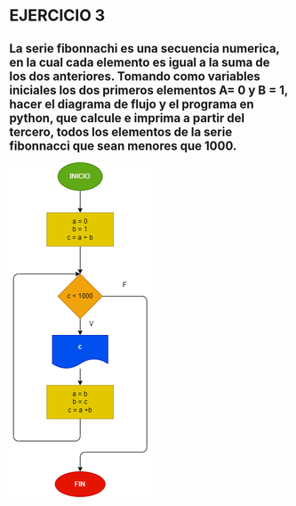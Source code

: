 # EJERCICIO 3
## La serie fibonnachi es una secuencia numerica, en la cual cada elemento es igual a la suma de los dos anteriores. Tomando como variables iniciales los dos primeros elementos A= 0 y B = 1, hacer el diagrama de flujo y el programa en python, que calcule e imprima a partir del tercero, todos los elementos de la serie fibonnacci que sean menores que 1000.
![Diagrama de flujo](diagrama.png "Diagrama de flujo")